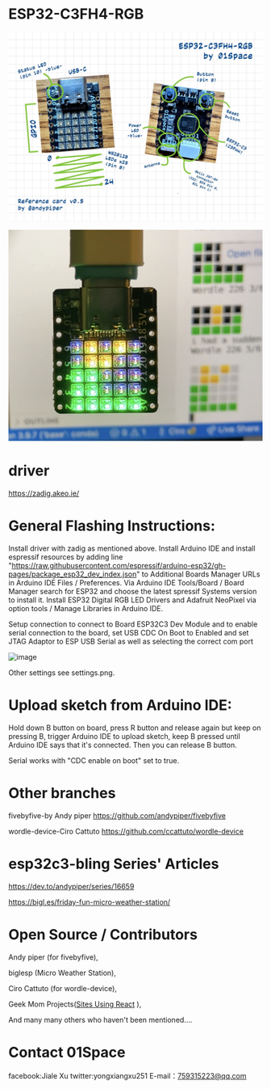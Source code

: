 # ESP32-C3FH4-RGB 

![image](https://github.com/andypiper/fivebyfive/blob/main/reference/ESP32-C3FH4-RGB-reference.jpeg)


![image](https://github.com/ccattuto/wordle-device/blob/main/wordle-device.jpg)

# driver

https://zadig.akeo.ie/


# General Flashing Instructions:

Install driver with zadig as mentioned above.
Install Arduino IDE and install espressif resources by adding line "https://raw.githubusercontent.com/espressif/arduino-esp32/gh-pages/package_esp32_dev_index.json" to Additional Boards Manager URLs in Arduino IDE Files / Preferences.
Via Arduino IDE Tools/Board / Board Manager search for ESP32 and choose the latest spressif Systems version to install it.
Install ESP32 Digital RGB LED Drivers and Adafruit NeoPixel via option tools / Manage Libraries in Arduino IDE.

Setup connection to connect to Board ESP32C3 Dev Module and to enable serial connection to the board, set USB CDC On Boot to Enabled and set JTAG Adaptor to ESP USB Serial as well as selecting the correct com port

![image](https://user-images.githubusercontent.com/2357428/210257877-296f6293-aa9b-45fe-b452-021c4390347a.png)


Other settings see settings.png.

# Upload sketch from Arduino IDE:

Hold down B button on board, press R button and release again but keep on pressing B, trigger Arduino IDE to upload sketch, keep B pressed until Arduino IDE says that it's connected. Then you can release B button.

Serial works with "CDC enable on boot" set to true.

# Other branches

fivebyfive-by Andy piper
https://github.com/andypiper/fivebyfive

wordle-device-Ciro Cattuto
https://github.com/ccattuto/wordle-device

# esp32c3-bling Series' Articles

https://dev.to/andypiper/series/16659

https://bigl.es/friday-fun-micro-weather-station/

# Open Source / Contributors


Andy piper (for fivebyfive),

biglesp (Micro Weather Station),

Ciro Cattuto (for wordle-device),

Geek Mom Projects([Sites Using React](https://twitter.com/GeekMomProjects/status/1479210241807900676)  ),

And many many others who haven't been mentioned....

# Contact 01Space
facebook:Jiale Xu
twitter:yongxiangxu251
E-mail：759315223@qq.com
